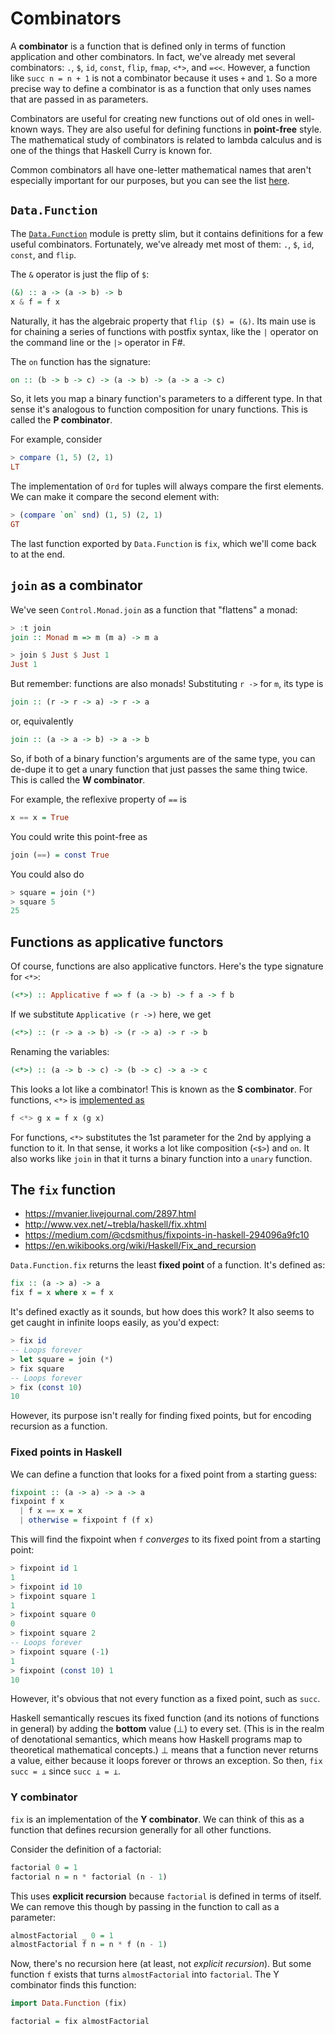 # Combinators

A **combinator** is a function that is defined only in terms of function application and other combinators.
In fact, we've already met several combinators: `.`, `$`, `id`, `const`, `flip`, `fmap`, `<*>`, and `=<<`.
However, a function like `succ n = n + 1` is not a combinator because it uses `+` and `1`.
So a more precise way to define a combinator is as a function that only uses names that are passed in as parameters.

Combinators are useful for creating new functions out of old ones in well-known ways.
They are also useful for defining functions in **point-free** style.
The mathematical study of combinators is related to lambda calculus and is one of the things that Haskell Curry is known for.

Common combinators all have one-letter mathematical names that aren't especially important for our purposes, but you can see the list [here](https://gist.github.com/Avaq/1f0636ec5c8d6aed2e45).

## `Data.Function`

The [`Data.Function`](http://hackage.haskell.org/package/base-4.14.1.0/docs/Data-Function.html) module is pretty slim, but it contains definitions for a few useful combinators.
Fortunately, we've already met most of them: `.`, `$`, `id`, `const`, and `flip`.

The `&` operator is just the flip of `$`:

```hs
(&) :: a -> (a -> b) -> b
x & f = f x
```

Naturally, it has the algebraic property that `flip ($) = (&)`.
Its main use is for chaining a series of functions with postfix syntax, like the `|` operator on the command line or the `|>` operator in F#.

The `on` function has the signature:

```hs
on :: (b -> b -> c) -> (a -> b) -> (a -> a -> c)
```

So, it lets you map a binary function's parameters to a different type.
In that sense it's analogous to function composition for unary functions.
This is called the **P combinator**.

For example, consider

```hs
> compare (1, 5) (2, 1)
LT
```

The implementation of `Ord` for tuples will always compare the first elements.
We can make it compare the second element with:

```hs
> (compare `on` snd) (1, 5) (2, 1)
GT
```

The last function exported by `Data.Function` is `fix`, which we'll come back to at the end.

## `join` as a combinator

We've seen `Control.Monad.join` as a function that "flattens" a monad:

```hs
> :t join
join :: Monad m => m (m a) -> m a

> join $ Just $ Just 1
Just 1
```

But remember: functions are also monads!
Substituting `r ->` for `m`, its type is

```hs
join :: (r -> r -> a) -> r -> a
```

or, equivalently

```hs
join :: (a -> a -> b) -> a -> b
```

So, if both of a binary function's arguments are of the same type, you can de-dupe it to get a unary function that just passes the same thing twice.
This is called the **W combinator**.

For example, the reflexive property of `==` is

```hs
x == x = True
```

You could write this point-free as

```hs
join (==) = const True
```

You could also do

```hs
> square = join (*)
> square 5
25
```

## Functions as applicative functors

Of course, functions are also applicative functors.
Here's the type signature for `<*>`:

```hs
(<*>) :: Applicative f => f (a -> b) -> f a -> f b
```

If we substitute `Applicative (r ->)` here, we get

```hs
(<*>) :: (r -> a -> b) -> (r -> a) -> r -> b
```

Renaming the variables:

```hs
(<*>) :: (a -> b -> c) -> (b -> c) -> a -> c
```

This looks a lot like a combinator!
This is known as the **S combinator**.
For functions, `<*>` is [implemented as](https://hackage.haskell.org/package/base-4.14.0.0/docs/src/GHC.Base.html#line-973)

```hs
f <*> g x = f x (g x)
```

For functions, `<*>` substitutes the 1st parameter for the 2nd by applying a function to it.
In that sense, it works a lot like composition (`<$>`) and `on`.
It also works like `join` in that it turns a binary function into a `unary` function.

## The `fix` function

- <https://mvanier.livejournal.com/2897.html>
- <http://www.vex.net/~trebla/haskell/fix.xhtml>
- <https://medium.com/@cdsmithus/fixpoints-in-haskell-294096a9fc10>
- <https://en.wikibooks.org/wiki/Haskell/Fix_and_recursion>

`Data.Function.fix` returns the least **fixed point** of a function. It's defined as:

```hs
fix :: (a -> a) -> a
fix f = x where x = f x
```

It's defined exactly as it sounds, but how does this work? It also seems to get caught in infinite loops easily, as you'd expect:

```hs
> fix id
-- Loops forever
> let square = join (*)
> fix square
-- Loops forever
> fix (const 10)
10
```

However, its purpose isn't really for finding fixed points, but for encoding recursion as a function.

### Fixed points in Haskell

We can define a function that looks for a fixed point from a starting guess:

```hs
fixpoint :: (a -> a) -> a -> a
fixpoint f x
  | f x == x = x
  | otherwise = fixpoint f (f x)
```

This will find the fixpoint when `f` *converges* to its fixed point from a starting point:

```hs
> fixpoint id 1
1
> fixpoint id 10
> fixpoint square 1
1
> fixpoint square 0
0
> fixpoint square 2
-- Loops forever
> fixpoint square (-1)
1
> fixpoint (const 10) 1
10
```

However, it's obvious that not every function as a fixed point, such as `succ`.

Haskell semantically rescues its fixed function (and its notions of functions in general) by adding the **bottom** value (⊥) to every set. (This is in the realm of denotational semantics, which means how Haskell programs map to theoretical mathematical concepts.) ⊥ means that a function never returns a value, either because it loops forever or throws an exception. So then, `fix succ = ⊥` since `succ ⊥ = ⊥`.

### Y combinator

`fix` is an implementation of the **Y combinator**.
We can think of this as a function that defines recursion generally for all other functions.

Consider the definition of a factorial:

```hs
factorial 0 = 1
factorial n = n * factorial (n - 1)
```

This uses **explicit recursion** because `factorial` is defined in terms of itself.
We can remove this though by passing in the function to call as a parameter:

```hs
almostFactorial _ 0 = 1
almostFactorial f n = n * f (n - 1)
```

Now, there's no recursion here (at least, not *explicit recursion*).
But some function `f` exists that turns `almostFactorial` into `factorial`.
The Y combinator finds this function:

```hs
import Data.Function (fix)

factorial = fix almostFactorial
```